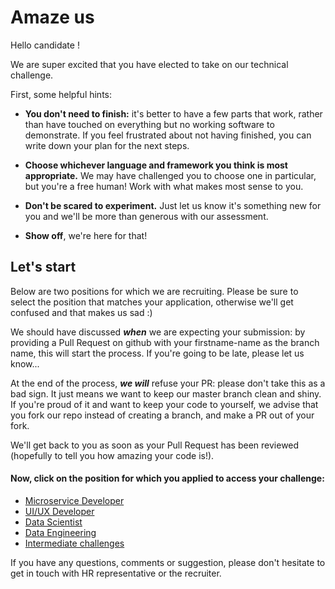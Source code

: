 # Amaze us

Hello candidate !

We are super excited that you have elected to take on our technical challenge.

First, some helpful hints:
- **You don't need to finish:** it's better to have a few parts that work, rather than have touched on everything but no
 working software to demonstrate. If you feel frustrated about not having finished, you can write down your plan for the 
 next steps.

- **Choose whichever language and framework you think is most appropriate.** We may have challenged you to choose one in
 particular, but you're a free human! Work with what makes most sense to you.

- **Don't be scared to experiment.** Just let us know it's something new for you and we'll be more than generous with our
 assessment.

- **Show off**, we're here for that!

## Let's start
Below are two positions for which we are recruiting. Please be sure to select the position that matches your application, 
otherwise we'll get confused and that makes us sad :)

We should have discussed **_when_** we are expecting your submission: by providing a Pull Request on github with your 
firstname-name as the branch name, this will start the process. If you're going to be late, please let us know...

At the end of the process, **_we will_** refuse your PR: please don't take this as a bad sign. It just means we want to 
keep our master branch clean and shiny. If you're proud of it and want to keep your code to yourself, we advise that you 
fork our repo instead of creating a branch, and make a PR out of your fork.

We'll get back to you as soon as your Pull Request has been reviewed (hopefully to tell you how amazing your code is!).

#### Now, click on the position for which you applied to access your challenge:

+ [Microservice Developer](/microservice) 
+ [UI/UX Developer](/uiux) 
+ [Data Scientist](/datascience/time-series)
+ [Data Engineering](/dataengineering)
+ [Intermediate challenges](/intermediate/challenge-1) 

If you have any questions, comments or suggestion, please don't hesitate to get in touch with HR representative or the recruiter.
